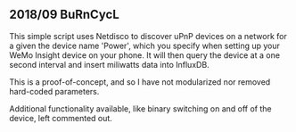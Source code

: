 ## 2018/09 BuRnCycL

This simple script uses Netdisco to discover uPnP devices on a network for a given the device name 'Power', which you 
specify when setting up your WeMo Insight device on your phone. It will then query the device at a one second 
interval and insert miliwatts data into InfluxDB.

This is a proof-of-concept, and so I have not modularized nor removed hard-coded parameters.

Additional functionality available, like binary switching on and off of the device, left commented out.
